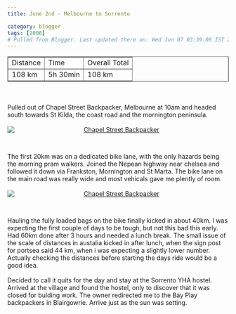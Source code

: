 ```yaml
---
title: June 2nd - Melbourne to Sorrento

category: blogger
tags: [2006]
# Pulled from Blogger. Last updated there on: Wed Jun 07 03:39:00 IST 2006
---
```

<table border="1"><tr><td>Distance</td><td>Time</td><td>Overall Total</td></tr><tr><td>108 km</td><td>5h 30min</td><td>108 km</td></tr></table><br /><br />Pulled out of Chapel Street Backpacker, Melbourne at 10am and headed south towards St Kilda, the coast road and the mornington peninsula.<br /><br /><a onblur="try {parent.deselectBloggerImageGracefully();} catch(e) {}" href="http://photos1.blogger.com/blogger/916/2956/1600/IMG_0594.jpg"><img style="margin: 0px auto 10px; display: block; text-align: center; cursor: pointer;" src="http://photos1.blogger.com/blogger/916/2956/320/IMG_0594.jpg" alt="Chapel Street Backpacker" border="0" /></a><br /><br />The first 20km was on a dedicated bike lane, with the only hazards being the morning pram walkers. Joined the Nepean highway near chelsea and followed it down via Frankston, Mornington and St Marta. The bike lane on the main road was really wide and most vehicals gave me plently of room.<br /><br /><a onblur="try {parent.deselectBloggerImageGracefully();} catch(e) {}" href="http://photos1.blogger.com/blogger/916/2956/1600/IMG_0598.jpg"><img style="margin: 0px auto 10px; display: block; text-align: center; cursor: pointer;" src="http://photos1.blogger.com/blogger/916/2956/320/IMG_0598.jpg" alt="Chapel Street Backpacker" border="0" /></a><br /><br />Hauling the fully loaded bags on the bike finally kicked in about 40km. I was expecting the first couple of days to be tough, but not this bad this early. Had 60km done after 3 hours and needed a lunch break. The small issue of the scale of distances in austalia kicked in after lunch, when the sign post for portsea said 44 km, when i was expecting a slightly lower number. Actually checking the distances before starting the days ride would be a good idea.<br /><br />Decided to call it quits for the day and stay at the Sorrento YHA hostel. Arrived at the village and found the hostel, only to discover that it was closed for bulding work. The owner redirected me to the Bay Play backpackers in Blairgowrie. Arrive just as the sun was setting.
